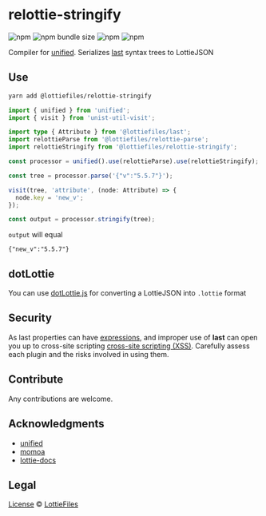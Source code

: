 # relottie-stringify

![npm](https://img.shields.io/npm/v/@lottiefiles/relottie-stringify)
![npm bundle size](https://img.shields.io/bundlephobia/minzip/%40lottiefiles%2Frelottie-stringify)
![npm](https://img.shields.io/npm/dt/%40lottiefiles/relottie-stringify)
![npm](https://img.shields.io/npm/l/@lottiefiles/relottie-stringify)

Compiler for [unified]. Serializes [last] syntax trees to LottieJSON

## Use

```sh
yarn add @lottiefiles/relottie-stringify
```

```ts
import { unified } from 'unified';
import { visit } from 'unist-util-visit';

import type { Attribute } from '@lottiefiles/last';
import relottieParse from '@lottiefiles/relottie-parse';
import relottieStringify from '@lottiefiles/relottie-stringify';

const processor = unified().use(relottieParse).use(relottieStringify);

const tree = processor.parse('{"v":"5.5.7"}');

visit(tree, 'attribute', (node: Attribute) => {
  node.key = 'new_v';
});

const output = processor.stringify(tree);
```

`output` will equal

```string
{"new_v":"5.5.7"}
```

## dotLottie

You can use [dotLottie.js] for converting a LottieJSON into `.lottie` format

## Security

As last properties can have [expressions][], and improper use of **last** can open you up to cross-site scripting [cross-site scripting (XSS)][XSS]. Carefully assess each plugin and the risks involved in using them.

## Contribute

Any contributions are welcome.

## Acknowledgments

*   [unified][]
*   [momoa][]
*   [lottie-docs][lottie-docs]

## Legal

[License](license) © [LottieFiles][lottiefiles]

[last]: https://github.com/LottieFiles/relottie/tree/main/packages/last

[momoa]: https://github.com/humanwhocodes/momoa

[LottieFiles]: https://github.com/LottieFiles

[lottie-docs]: https://lottiefiles.github.io/lottie-docs/

[unified]: https://github.com/unifiedjs/unified

[dotLottie.js]: https://github.com/dotlottie/dotlottie-js

[expressions]: https://lottiefiles.github.io/lottie-docs/expressions/#expressions

[xss]: https://en.wikipedia.org/wiki/Cross-site_scripting
